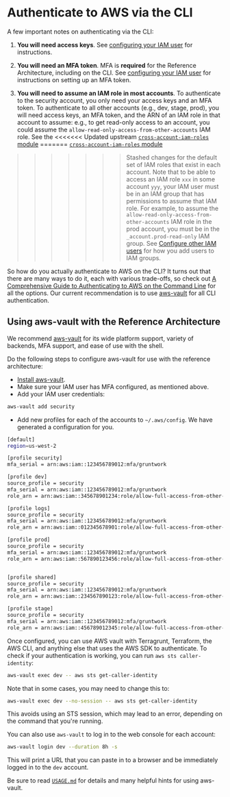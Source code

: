 # Authenticate to AWS via the CLI

A few important notes on authenticating via the CLI:

1. **You will need access keys**. See [configuring your IAM user](setting-up-initial-access#configure-your-iam-user) for instructions.

1. **You will need an MFA token**. MFA is **required** for the Reference Architecture, including on the CLI. See
   [configuring your IAM user](setting-up-initial-access#configure-your-iam-user) for instructions on setting up an MFA token.

1. **You will need to assume an IAM role in most accounts**. To authenticate to the security account, you only need
   your access keys and an MFA token. To authenticate to all other accounts (e.g., dev, stage, prod), you will need
   access keys, an MFA token, and the ARN of an IAM role in that account to assume: e.g., to get read-only access to an
   account, you could assume the `allow-read-only-access-from-other-accounts` IAM role. See the
<<<<<<< Updated upstream
   [`cross-account-iam-roles` module](https://github.com/tnn-gruntwork-io/terraform-aws-security/tree/master/modules/cross-account-iam-roles#iam-roles-intended-for-human-users)
=======
   [`cross-account-iam-roles` module](https://github.com/tnn-gruntwork-io/terraform-aws-security/tree/master/modules/cross-account-iam-roles#iam-roles-intended-for-human-users)
>>>>>>> Stashed changes
   for the default set of IAM roles that exist in each account. Note that to be able to access an IAM role `xxx` in
   some account `yyy`, your IAM user must be in an IAM group that has permissions to assume that IAM role. For example,
   to assume the `allow-read-only-access-from-other-accounts` IAM role in the prod account, you must be in the
   `_account.prod-read-only` IAM group. See [Configure other IAM users](setting-up-initial-access#configure-other-iam-users) for how you add
   users to IAM groups.

So how do you actually authenticate to AWS on the CLI? It turns out that there are many ways to do it, each with various
trade-offs, so check out [A Comprehensive Guide to Authenticating to AWS on
the Command Line](https://blog.gruntwork.io/a-comprehensive-guide-to-authenticating-to-aws-on-the-command-line-63656a686799)
for all the options. Our current recommendation is to use [aws-vault](https://github.com/99designs/aws-vault) for all CLI authentication.

## Using aws-vault with the Reference Architecture

We recommend [aws-vault](https://github.com/99designs/aws-vault) for its wide platform support, variety of backends, MFA support, and ease of use with the shell.

Do the following steps to configure aws-vault for use with the reference architecture:

- [Install aws-vault](https://github.com/99designs/aws-vault#installing).
- Make sure your IAM user has MFA configured, as mentioned above.
- Add your IAM user credentials:

```bash
aws-vault add security
```

- Add new profiles for each of the accounts to `~/.aws/config`. We have generated a configuration for you.

```bash
[default]
region=us-west-2

[profile security]
mfa_serial = arn:aws:iam::123456789012:mfa/gruntwork

[profile dev]
source_profile = security
mfa_serial = arn:aws:iam::123456789012:mfa/gruntwork
role_arn = arn:aws:iam::345678901234:role/allow-full-access-from-other-accounts

[profile logs]
source_profile = security
mfa_serial = arn:aws:iam::123456789012:mfa/gruntwork
role_arn = arn:aws:iam::012345678901:role/allow-full-access-from-other-accounts

[profile prod]
source_profile = security
mfa_serial = arn:aws:iam::123456789012:mfa/gruntwork
role_arn = arn:aws:iam::567890123456:role/allow-full-access-from-other-accounts


[profile shared]
source_profile = security
mfa_serial = arn:aws:iam::123456789012:mfa/gruntwork
role_arn = arn:aws:iam::234567890123:role/allow-full-access-from-other-accounts

[profile stage]
source_profile = security
mfa_serial = arn:aws:iam::123456789012:mfa/gruntwork
role_arn = arn:aws:iam::456789012345:role/allow-full-access-from-other-accounts

```

Once configured, you can use AWS vault with Terragrunt, Terraform, the AWS CLI, and anything else that uses the AWS SDK to authenticate. To check if your authentication is working, you can run `aws sts caller-identity`:

```bash
aws-vault exec dev -- aws sts get-caller-identity
```

Note that in some cases, you may need to change this to:

```bash
aws-vault exec dev --no-session -- aws sts get-caller-identity
```

This avoids using an STS session, which may lead to an error, depending on the command that you're running.

You can also use `aws-vault` to log in to the web console for each account:

```bash
aws-vault login dev --duration 8h -s
```

This will print a URL that you can paste in to a browser and be immediately logged in to the `dev` account.

Be sure to read [`USAGE.md`](https://github.com/99designs/aws-vault/blob/master/USAGE.md) for details and many helpful hints for using aws-vault.


<!-- ##DOCS-SOURCER-START
{
  "sourcePlugin": "local-copier",
  "hash": "18111d9a15431ff8db544e24d26c278d"
}
##DOCS-SOURCER-END -->
